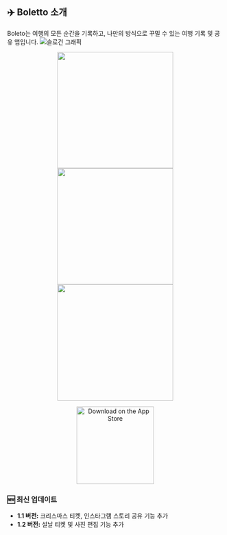 ## ✈️ Boletto 소개
Boleto는 여행의 모든 순간을 기록하고, 나만의 방식으로 꾸밀 수 있는 여행 기록 및 공유 앱입니다.
![슬로건 그래픽](https://github.com/user-attachments/assets/e30ec7da-0bdd-4cac-a627-9a4327a8143d)
<p align="center">
  <img src="https://github.com/user-attachments/assets/4052b9a9-3c57-4d70-bf05-fe22c412c313" width="270" />
  <img src="https://github.com/user-attachments/assets/d775950d-e461-4291-8118-55f864259b74" width="270" />
  <img src="https://github.com/user-attachments/assets/95f2e566-9cb6-4119-b56e-db7f2742a5cc" width="270" />
</p>

 <p align="center">  
  <a href="https://apps.apple.com/kr/app/볼레또/id6737753864">  
    <img src="https://developer.apple.com/assets/elements/badges/download-on-the-app-store.svg" alt="Download on the App Store" width="180">  
  </a>  
</p>  

### 🆕 최신 업데이트
- **1.1 버전:** 크리스마스 티켓, 인스타그램 스토리 공유 기능 추가
- **1.2 버전:** 설날 티켓 및 사진 편집 기능 추가

